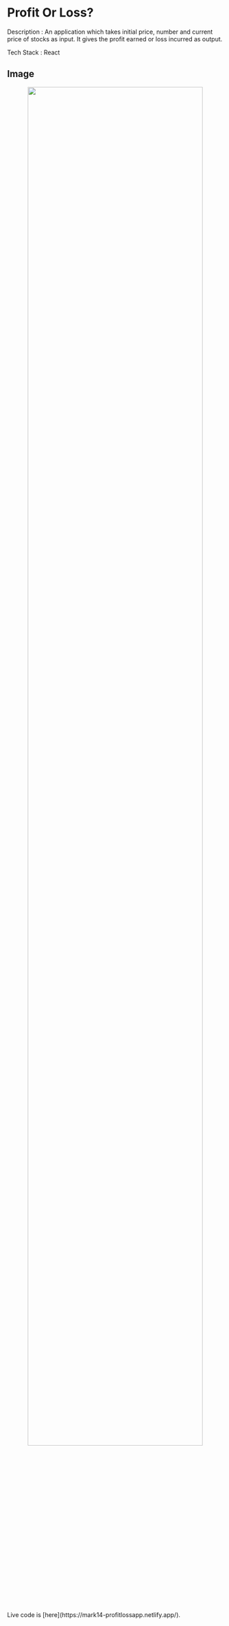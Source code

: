 # Profit Or Loss?
Description : An application which takes initial price, number and current price of stocks as input. It gives the profit earned or loss incurred as output.

Tech Stack : React

## Image
<div align="center">
  <img src="https://user-images.githubusercontent.com/71442068/180494144-e578de52-0253-4b9d-9903-8545947dd76d.png" width="90%"/>
</div>
<br/>
<br/>
Live code is [here](https://mark14-profitlossapp.netlify.app/).
